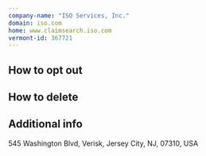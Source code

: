 ```yaml
---
company-name: "ISO Services, Inc."
domain: iso.com
home: www.claimsearch.iso.com
vermont-id: 367721
---
```

## How to opt out




## How to delete




## Additional info




545 Washington Blvd, Verisk, Jersey City, NJ, 07310, USA













